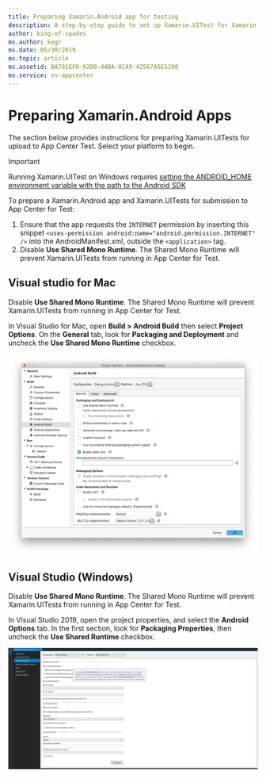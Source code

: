 ```yaml
---
title: Preparing Xamarin.Android app for testing
description: A step-by-step guide to set up Xamarin.UITest for Xamarin.Android apps
author: king-of-spades
ms.author: kegr
ms.date: 05/30/2019
ms.topic: article 
ms.assetid: BA781EFD-92DB-44BA-8CA9-42567A5E5290 
ms.service: vs-appcenter
---
```


# Preparing Xamarin.Android Apps
The section below provides instructions for preparing Xamarin.UITests for upload to App Center Test. Select your platform to begin.

> [!IMPORTANT]
> Running Xamarin.UITest on Windows requires [setting the ANDROID_HOME environment variable with the path to the Android SDK](https://www.360logica.com/blog/how-to-set-path-environmental-variable-for-sdk-in-windows/)

To prepare a Xamarin.Android app and Xamarin.UITests for submission to App Center for Test:

1. Ensure that the app requests the `INTERNET` permission by inserting this snippet `<uses-permission android:name="android.permission.INTERNET" />` into the AndroidManifest.xml, outside the `<application>` tag.
2. Disable **Use Shared Mono Runtime**. The Shared Mono Runtime will prevent Xamarin.UITests from running in App Center for Test.


## Visual studio for Mac
Disable **Use Shared Mono Runtime**. The Shared Mono Runtime will prevent Xamarin.UITests from running in App Center for Test.

   In Visual Studio for Mac, open **Build > Android Build** then select **Project Options**. On the **General** tab, look for **Packaging and Deployment** and uncheck the **Use Shared Mono Runtime** checkbox.

![Remove Use Shared Runtime](../images/remove-share-runtime-vsmac.png)

## Visual Studio (Windows)
Disable **Use Shared Mono Runtime**. The Shared Mono Runtime will prevent Xamarin.UITests from running in App Center for Test.

   In Visual Studio 2019, open the project properties, and select the **Android Options** tab. In the first section, look for **Packaging Properties**, then uncheck the **Use Shared Runtime** checkbox.

![Remove Use Shared Runtime](../images/remove-share-runtime-vs2019.png)
